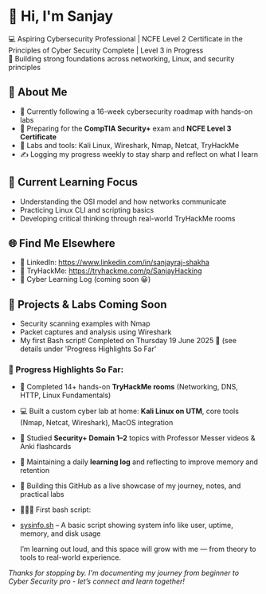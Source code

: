 # 👋 Hi, I'm Sanjay

💻 Aspiring Cybersecurity Professional | NCFE Level 2 Certificate in the Principles of Cyber Security Complete | Level 3 in Progress  
🔐 Building strong foundations across networking, Linux, and security principles

## 🚀 About Me
- 📘 Currently following a 16-week cybersecurity roadmap with hands-on labs
- 🎯 Preparing for the **CompTIA Security+** exam and **NCFE Level 3 Certificate**
- 🧰 Labs and tools: Kali Linux, Wireshark, Nmap, Netcat, TryHackMe
- ✍️ Logging my progress weekly to stay sharp and reflect on what I learn

## 🧠 Current Learning Focus
- Understanding the OSI model and how networks communicate  
- Practicing Linux CLI and scripting basics  
- Developing critical thinking through real-world TryHackMe rooms

## 🌐 Find Me Elsewhere
- 💼 LinkedIn: https://www.linkedin.com/in/sanjayraj-shakha
- 🧪 TryHackMe: https://tryhackme.com/p/SanjayHacking
- 📒 Cyber Learning Log (coming soon 😀)

## 🔭 Projects & Labs Coming Soon
- Security scanning examples with Nmap  
- Packet captures and analysis using Wireshark  
- My first Bash script! Completed on Thursday 19 June 2025 🥳 (see details under 'Progress Highlights So Far'

### 🚀 Progress Highlights So Far:
- 🧠 Completed 14+ hands-on **TryHackMe rooms** (Networking, DNS, HTTP, Linux Fundamentals)
- 💻 Built a custom cyber lab at home: **Kali Linux on UTM**, core tools (Nmap, Netcat, Wireshark), MacOS integration
- 📘 Studied **Security+ Domain 1–2** topics with Professor Messer videos & Anki flashcards
- 📝 Maintaining a daily **learning log** and reflecting to improve memory and retention
- 🌱 Building this GitHub as a live showcase of my journey, notes, and practical labs
- 👨🏽‍🎓 First bash script:
- [sysinfo.sh](https://github.com/Sanjay-Hacking/Sanjay-Hacking/blob/main/scripts/sysinfo.sh) – A basic script showing system info like user, uptime, memory, and disk usage

  I’m learning out loud, and this space will grow with me — from theory to tools to real-world experience.


*Thanks for stopping by. I'm documenting my journey from beginner to Cyber Security pro - let’s connect and learn together!*

